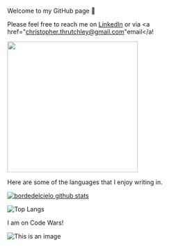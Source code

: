 Welcome to my GitHub page 🙂

Please feel free to reach me on <a href="https://www.linkedin.com/in/christopher-thrutchley/">LinkedIn</a> or via <a href="christopher.thrutchley@gmail.com"email</a!

<img src="https://media3.giphy.com/media/KZ4vcCsB00OfUICNve/giphy.gif?cid=790b761150eed1331b617d44d1508591d68f5c32f82e932e&rid=giphy.gif&ct=s" height="300">

Here are some of the languages that I enjoy writing in.

[![bordedelcielo github stats](https://github-readme-stats.vercel.app/api?username=bordedelcielo)](https://github.com/bordedelcielo/github-readme-stats)

![Top Langs](https://github-readme-stats.vercel.app/api/top-langs/?username=bordedelcielo&hide=Jupyter+Notebook&theme=tokyonight)

I am on Code Wars!

![This is an image](https://www.codewars.com/users/bordedelcielo/badges/large)

